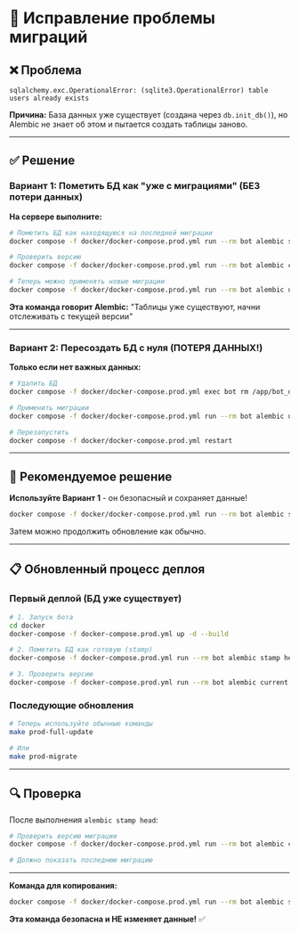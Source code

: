 # 🔧 Исправление проблемы миграций

## ❌ Проблема

```
sqlalchemy.exc.OperationalError: (sqlite3.OperationalError) table users already exists
```

**Причина:** База данных уже существует (создана через `db.init_db()`), но Alembic не знает об этом и пытается создать таблицы заново.

---

## ✅ Решение

### Вариант 1: Пометить БД как "уже с миграциями" (БЕЗ потери данных)

**На сервере выполните:**

```bash
# Пометить БД как находящуюся на последней миграции
docker compose -f docker/docker-compose.prod.yml run --rm bot alembic stamp head

# Проверить версию
docker compose -f docker/docker-compose.prod.yml run --rm bot alembic current

# Теперь можно применять новые миграции
docker compose -f docker/docker-compose.prod.yml run --rm bot alembic upgrade head
```

**Эта команда говорит Alembic:** "Таблицы уже существуют, начни отслеживать с текущей версии"

---

### Вариант 2: Пересоздать БД с нуля (ПОТЕРЯ ДАННЫХ!)

**Только если нет важных данных:**

```bash
# Удалить БД
docker compose -f docker/docker-compose.prod.yml exec bot rm /app/bot_database.db

# Применить миграции
docker compose -f docker/docker-compose.prod.yml run --rm bot alembic upgrade head

# Перезапустить
docker compose -f docker/docker-compose.prod.yml restart
```

---

## 🎯 Рекомендуемое решение

**Используйте Вариант 1** - он безопасный и сохраняет данные!

```bash
docker compose -f docker/docker-compose.prod.yml run --rm bot alembic stamp head
```

Затем можно продолжить обновление как обычно.

---

## 📋 Обновленный процесс деплоя

### Первый деплой (БД уже существует)

```bash
# 1. Запуск бота
cd docker
docker-compose -f docker-compose.prod.yml up -d --build

# 2. Пометить БД как готовую (stamp)
docker-compose -f docker-compose.prod.yml run --rm bot alembic stamp head

# 3. Проверить версию
docker-compose -f docker-compose.prod.yml run --rm bot alembic current
```

### Последующие обновления

```bash
# Теперь используйте обычные команды
make prod-full-update

# Или
make prod-migrate
```

---

## 🔍 Проверка

После выполнения `alembic stamp head`:

```bash
# Проверить версию миграции
docker compose -f docker/docker-compose.prod.yml run --rm bot alembic current

# Должно показать последнюю миграцию
```

---

**Команда для копирования:**

```bash
docker compose -f docker/docker-compose.prod.yml run --rm bot alembic stamp head
```

**Эта команда безопасна и НЕ изменяет данные!** ✅

